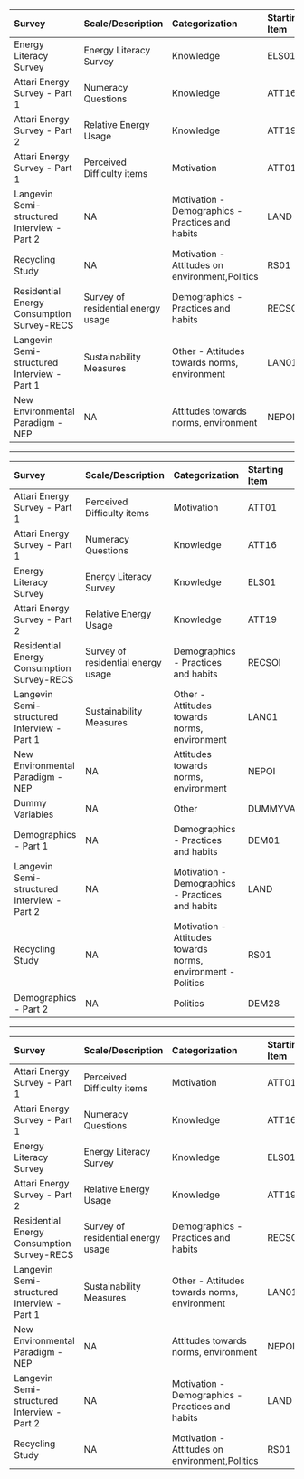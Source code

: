 


| Survey                                      | Scale/Description                           | Categorization                                          | Starting Item | Ending Item | # of Items | Operationalization       |
| :------------------------------------------ | :------------------------------------------ | :------------------------------------------------------ | :------------ | :---------- | :--------- | :----------------------- |
| Energy Literacy Survey                      | Energy Literacy Survey                       | Knowledge                                               | ELS01         | ELS08       | 8          | Multiple choice          |
| Attari Energy Survey - Part 1               | Numeracy Questions                           | Knowledge                                               | ATT16         | ATT18       | 3          | Specific numeric answers |
| Attari Energy Survey - Part 2               | Relative Energy Usage                        | Knowledge                                               | ATT19         | ATT33       | 15         | Specific numeric answers |
| Attari Energy Survey - Part 1               | Perceived Difficulty items                   | Motivation                                              | ATT01         | ATT15       | 15         | "Do it already"          |
| Langevin Semi-structured Interview - Part 2 | NA                                           | Motivation - Demographics - Practices and habits        | LAND          | LAN87       | 78         | Varied                   |
| Recycling Study                             | NA                                           | Motivation - Attitudes on environment,Politics          | RS01          | RS06        | 6          | "Agree"                  |
| Residential Energy Consumption Survey-RECS  | Survey of residential energy usage           | Demographics - Practices and habits                     | RECSOI        | RECS16      | 16         | Varied                   |
| Langevin Semi-structured Interview - Part 1 | Sustainability Measures                      | Other - Attitudes towards norms, environment            | LAN01         | LAN09       | 9          | Varied                   |
| New Environmental Paradigm - NEP            | NA                                           | Attitudes towards norms, environment                    | ΝΕΡΟΙ        | NEP15        | 15         | "Strongly Agree"         |






-------


| Survey | Scale/Description | Categorization | Starting Item | Ending Item | \# of Items | Operationalization |
|:---------|:---------|:-----------|:---------|:---------|:---------|:---------|
| Attari Energy Survey - Part 1 | Perceived Difficulty items | Motivation | ATT01 | ATT15 | 15 | "Do it already" |
| Attari Energy Survey - Part 1 | Numeracy Questions | Knowledge | ATT16 | ATT18 | 3 | Specific numeric answers |
| Energy Literacy Survey | Energy Literacy Survey | Knowledge | ELS01 | ELS08 | 8 | Multiple choice |
| Attari Energy Survey - Part 2 | Relative Energy Usage | Knowledge | ATT19 | ATT33 | 15 | Specific numeric answers |
| Residential Energy Consumption Survey-RECS | Survey of residential energy usage | Demographics - Practices and habits | RECSOI | RECS16 | 16 | Varied |
| Langevin Semi-structured Interview - Part 1 | Sustainability Measures | Other - Attitudes towards norms, environment | LAN01 | LAN09 | 9 | Varied |
| New Environmental Paradigm - NEP | NA | Attitudes towards norms, environment | ΝΕΡΟΙ | NEP15 | 15 | "Strongly Agree" |
| Dummy Variables | NA | Other | DUMMYVARI | DUMMYVAR06 | 6 | Selected |
| Demographics - Part 1 | NA | Demographics - Practices and habits | DEM01 | DEM27 | 27 | Varied |
| Langevin Semi-structured Interview - Part 2 | NA | Motivation - Demographics - Practices and habits | LAND | LAN87 | 78 | Varied |
| Recycling Study | NA | Motivation - Attitudes towards norms, environment - Politics | RS01 | RS06 | 6 | "Agree" |
| Demographics - Part 2 | NA | Politics | DEM28 | DEM30 | 3 | Varied |



----------

| Survey                                      | Scale/Description                           | Categorization                                          | Starting Item | Ending Item | # of Items | Operationalization       |
| :------------------------------------------ | :------------------------------------------ | :------------------------------------------------------ | :------------ | :---------- | :--------- | :----------------------- |
| Attari Energy Survey - Part 1              | Perceived Difficulty items                  | Motivation                                              | ATT01         | ATT15       | 15         | "Do it already"          |
| Attari Energy Survey - Part 1              | Numeracy Questions                          | Knowledge                                               | ATT16         | ATT18       | 3          | Specific numeric answers |
| Energy Literacy Survey                      | Energy Literacy Survey                      | Knowledge                                               | ELS01         | ELS08       | 8          | Multiple choice           |
| Attari Energy Survey - Part 2              | Relative Energy Usage                       | Knowledge                                               | ATT19         | ATT33       | 15         | Specific numeric answers |
| Residential Energy Consumption Survey-RECS | Survey of residential energy usage | Demographics - Practices and habits                  | RECSOI        | RECS16      | 16         | Varied                   |
| Langevin Semi-structured Interview - Part 1 | Sustainability Measures                     | Other - Attitudes towards norms, environment          | LAN01         | LAN09       | 9          | Varied                   |
| New Environmental Paradigm - NEP           | NA                                          | Attitudes towards norms, environment                     | ΝΕΡΟΙ        | NEP15       | 15         | "Strongly Agree"         |
| Langevin Semi-structured Interview - Part 2 | NA                                          | Motivation - Demographics - Practices and habits       | LAND          | LAN87       | 78         | Varied                   |
| Recycling Study                             | NA                                          | Motivation - Attitudes on environment,Politics | RS01          | RS06        | 6          | "Agree"                  |
